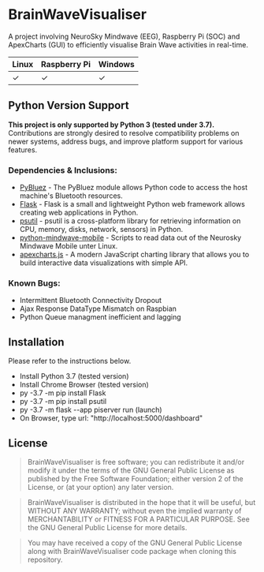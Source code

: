 BrainWaveVisualiser
===================

A project involving NeuroSky Mindwave (EEG), Raspberry Pi (SOC) and ApexCharts (GUI) to efficiently visualise Brain Wave activities in real-time.

| Linux  | Raspberry Pi | Windows |
| ------ | ------------ | ------- |
|   ✓    |       ✓      |    ✓    |


Python Version Support
----------------------

**This project is only supported by Python 3 (tested under 3.7).** Contributions are strongly desired to resolve compatibility problems on newer systems, address bugs, and improve platform support for various features.


### Dependencies & Inclusions:

-   [PyBluez](https://github.com/pybluez/pybluez) -
    The PyBluez module allows Python code to access the host machine's Bluetooth resources.
-   [Flask](https://flask.palletsprojects.com/en/3.0.x/) -
    Flask is a small and lightweight Python web framework allows creating web applications in Python.
-   [psutil](https://pypi.org/project/psutil/) -
    psutil is a cross-platform library for retrieving information on CPU, memory, disks, network, sensors) in Python. 
-   [python-mindwave-mobile](https://github.com/robintibor/python-mindwave-mobile) -
    Scripts to read data out of the Neurosky Mindwave Mobile unter Linux.
-   [apexcharts.js](https://github.com/apexcharts/apexcharts.js) -
    A modern JavaScript charting library that allows you to build interactive data visualizations with simple API.

### Known Bugs:

-   Intermittent Bluetooth Connectivity Dropout
-   Ajax Response DataType Mismatch on Raspbian
-   Python Queue managment inefficient and lagging


Installation
------------

Please refer to the instructions below.
-   Install Python 3.7 (tested version)
-   Install Chrome Browser (tested version)
-   py -3.7 -m pip install Flask
-   py -3.7 -m pip install psutil
- 	py -3.7 -m flask --app piserver run (launch)
-   On Browser, type url: "http://localhost:5000/dashboard"

License
-------

> BrainWaveVisualiser is free software; you can redistribute it and/or modify it under the terms of the GNU General Public License as published by the Free Software Foundation; either version 2 of the License, or (at your option) any later version.

> BrainWaveVisualiser is distributed in the hope that it will be useful, but WITHOUT ANY WARRANTY; without even the implied warranty of MERCHANTABILITY or FITNESS FOR A PARTICULAR PURPOSE. See the GNU General Public License for more details.

> You may have received a copy of the GNU General Public License along with BrainWaveVisualiser code package when cloning this repository.

